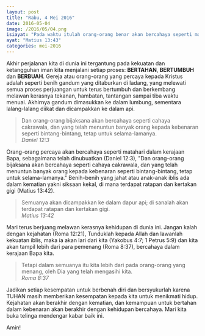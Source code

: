 ```yaml
---
layout: post
title: "Rabu, 4 Mei 2016"
date: 2016-05-04
image: /2016/05/04.png
isiayat: "Pada waktu itulah orang-orang benar akan bercahaya seperti matahari dalam Kerajaan Bapa mereka. Siapa bertelinga, hendaklah ia mendengar!"
ayat: "Matius 13:43"
categories: mei-2016
---
```


Akhir perjalanan kita di dunia ini tergantung pada kekuatan dan ketangguhan iman kita menjalani setiap proses: **BERTAHAN**, **BERTUMBUH** dan **BERBUAH**. Gereja atau orang-orang yang percaya kepada Kristus adalah seperti benih gandum yang ditaburkan di ladang, yang melewati semua proses perjuangan untuk terus bertumbuh dan berkembang melawan kerasnya tekanan, hambatan, tantangan sampai tiba waktu menuai. Akhirnya gandum dimasukkan ke dalam lumbung, sementara lalang-lalang diikat dan dicampakkan ke dalam api.

<blockquote>Dan orang-orang bijaksana akan bercahaya seperti cahaya cakrawala, dan yang telah menuntun banyak orang kepada kebenaran seperti bintang-bintang, tetap untuk selama-lamanya.
<br /><cite>Daniel 12:3</cite></blockquote>

Orang-orang percaya akan bercahaya seperti matahari dalam kerajaan Bapa, sebagaimana telah dinubuatkan (Daniel 12:3), "Dan orang-orang bijaksana akan bercahaya seperti cahaya cakrawala, dan yang telah menuntun banyak orang kepada kebenaran seperti bintang-bintang, tetap untuk selama-lamanya." Benih-benih yang jahat atau anak-anak iblis ada dalam kematian yakni siksaan kekal, di mana terdapat ratapan dan kertakan gigi (Matius 13:42).

<blockquote>Semuanya akan dicampakkan ke dalam dapur api; di sanalah akan terdapat ratapan dan kertakan gigi.
<br /><cite>Matius 13:42</cite></blockquote>

Mari terus berjuang melawan kerasnya kehidupan di dunia ini. Jangan kalah dengan kejahatan (Roma 12:21), Tunduklah kepada Allah dan lawanlah kekuatan iblis, maka ia akan lari dari kita (Yakobus 4:7; 1 Petrus 5:9) dan kita akan tampil lebih dari para pemenang (Roma 8:37), bercahaya dalam kerajaan Bapa kita.

<blockquote>Tetapi dalam semuanya itu kita lebih dari pada orang-orang yang menang, oleh Dia yang telah mengasihi kita.
<br /><cite>Roma 8:37</cite></blockquote>

Jadikan setiap kesempatan untuk berbenah diri dan bersyukurlah karena TUHAN masih memberikan kesempatan kepada kita untuk menikmati hidup. Kejahatan akan berakhir dengan kematian, dan kemampuan untuk bertahan dalam kebenaran akan berakhir dengan kehidupan bercahaya. Mari kita buka telinga mendengar kabar baik ini.

Amin!